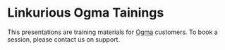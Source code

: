 # Linkurious Ogma Tainings

This presentations are training materials for [Ogma](https://doc.linkurious.com/ogma/latest/) customers. To book a session, please contact us on support.